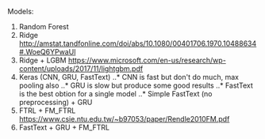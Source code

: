 Models:
1. Random Forest
2. Ridge http://amstat.tandfonline.com/doi/abs/10.1080/00401706.1970.10488634#.WoeQ6YPwaUl
3. Ridge + LGBM https://www.microsoft.com/en-us/research/wp-content/uploads/2017/11/lightgbm.pdf
4. Keras (CNN, GRU, FastText)
..* CNN is fast but don't do much, max pooling also
..* GRU is slow but produce some good results
..* FastText is the best obtion for a single model
..* Simple FastText (no preprocessing) + GRU
5. FTRL + FM_FTRL https://www.csie.ntu.edu.tw/~b97053/paper/Rendle2010FM.pdf
6. FastText + GRU + FM_FTRL

